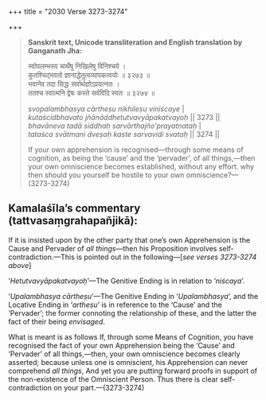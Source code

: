 +++
title = "2030 Verse 3273-3274"

+++
> **Sanskrit text, Unicode transliteration and English translation by Ganganath Jha:** 
>
> स्वोपलम्भस्य चार्थेषु निखिलेषु विनिश्चये ।  
> कुतश्चिद्भवतो ज्ञानाद्धेतुत्वव्यापकत्वयोः ॥ ३२७३ ॥  
> भवानेव तदा सिद्धः सर्वार्थज्ञोऽप्रयत्नतः ।  
> ततश्च स्वात्मनि द्वेषः कस्ते सर्वविदि स्वतः ॥ ३२७४ ॥ 
>
> *svopalambhasya cārtheṣu nikhileṣu viniścaye* \|  
> *kutaścidbhavato jñānāddhetutvavyāpakatvayoḥ* \|\| 3273 \|\|  
> *bhavāneva tadā siddhaḥ sarvārthajño'prayatnataḥ* \|  
> *tataśca svātmani dveṣaḥ kaste sarvavidi svataḥ* \|\| 3274 \|\| 
>
> If your own apprehension is recognised—through some means of cognition, as being the ‘cause’ and the ‘pervader’, of all things,—then your own omniscience becomes established, without any effort. why then should you yourself be hostile to your own omniscience?—(3273-3274)



## Kamalaśīla’s commentary (tattvasaṃgrahapañjikā):

If it is insisted upon by the other party that one’s own Apprehension is the Cause and Pervader of *all things*—then his Proposition involves self-contradiction.—This is pointed out in the following—[*see verses 3273-3274 above*]

‘*Hetutvavyāpakatvayoḥ*’—The Genitive Ending is in relation to ‘*niścaya*’.

‘*Upalambhasya cārtheṣu*’—The Genitive Ending in ‘*Upalambhasya*’, and the Locative Ending in ‘*artheṣu*’ is in reference to the ‘Cause’ and the ‘Pervader’; the former connoting the relationship of these, and the latter the fact of their being *envisaged*.

What is meant is as follows If, through some Means of Cognition, you have recognised the fact of your own Apprehension being the ‘Cause’ and ‘Pervader’ of all things,—then, your own omniscience becomes clearly asserted; because unless one is omniscient, his Apprehension can never comprehend *all things*, And yet you are putting forward proofs in support of the non-existence of the Omniscient Person. Thus there is clear self-contradiction on your part.—(3273-3274)


